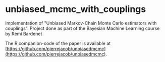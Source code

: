 # unbiased_mcmc_with_couplings

Implementation of "Unbiased Markov-Chain Monte Carlo estimators with couplings". Project done as part of the Bayesian
Machine Learning course by Rémi Bardenet

The R companion-code of the paper is available at [https://github.com/pierrejacob/unbiasedmcmc](https://github.com/pierrejacob/unbiasedmcmc).

